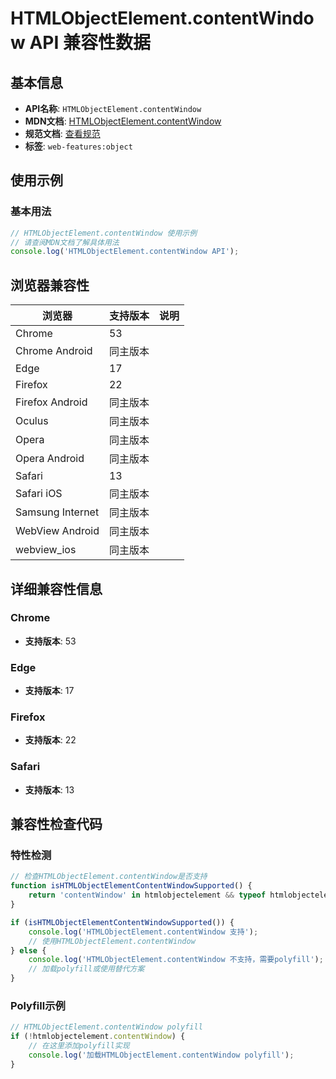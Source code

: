 # HTMLObjectElement.contentWindow API 兼容性数据

## 基本信息

- **API名称**: `HTMLObjectElement.contentWindow`
- **MDN文档**: [HTMLObjectElement.contentWindow](https://developer.mozilla.org/docs/Web/API/HTMLObjectElement/contentWindow)
- **规范文档**: [查看规范](https://html.spec.whatwg.org/multipage/iframe-embed-object.html#dom-object-contentwindow)
- **标签**: `web-features:object`

## 使用示例

### 基本用法

```javascript
// HTMLObjectElement.contentWindow 使用示例
// 请查阅MDN文档了解具体用法
console.log('HTMLObjectElement.contentWindow API');
```

## 浏览器兼容性

| 浏览器 | 支持版本 | 说明 |
|--------|----------|------|
| Chrome | 53 |  |
| Chrome Android | 同主版本 |  |
| Edge | 17 |  |
| Firefox | 22 |  |
| Firefox Android | 同主版本 |  |
| Oculus | 同主版本 |  |
| Opera | 同主版本 |  |
| Opera Android | 同主版本 |  |
| Safari | 13 |  |
| Safari iOS | 同主版本 |  |
| Samsung Internet | 同主版本 |  |
| WebView Android | 同主版本 |  |
| webview_ios | 同主版本 |  |

## 详细兼容性信息

### Chrome

- **支持版本**: 53

### Edge

- **支持版本**: 17

### Firefox

- **支持版本**: 22

### Safari

- **支持版本**: 13

## 兼容性检查代码

### 特性检测

```javascript
// 检查HTMLObjectElement.contentWindow是否支持
function isHTMLObjectElementContentWindowSupported() {
    return 'contentWindow' in htmlobjectelement && typeof htmlobjectelement.contentWindow === 'function';
}

if (isHTMLObjectElementContentWindowSupported()) {
    console.log('HTMLObjectElement.contentWindow 支持');
    // 使用HTMLObjectElement.contentWindow
} else {
    console.log('HTMLObjectElement.contentWindow 不支持，需要polyfill');
    // 加载polyfill或使用替代方案
}
```

### Polyfill示例

```javascript
// HTMLObjectElement.contentWindow polyfill
if (!htmlobjectelement.contentWindow) {
    // 在这里添加polyfill实现
    console.log('加载HTMLObjectElement.contentWindow polyfill');
}
```

